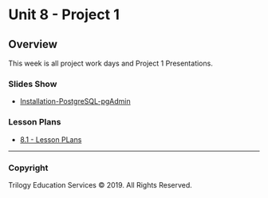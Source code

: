 # Unit 8 - Project 1

## Overview

This week is all project work days and Project 1 Presentations.

### Slides Show

* [Installation-PostgreSQL-pgAdmin](https://docs.google.com/presentation/d/1yBexCgmWs_N8gafA6guYNot4f204wKCcE4PYJxIHEtA/edit?usp=sharing)

### Lesson Plans

* [8.1 - Lesson PLans](../../01-Lesson-Plans/08-Project-1/1/LessonPlan.md)
- - -

### Copyright

Trilogy Education Services © 2019. All Rights Reserved.
